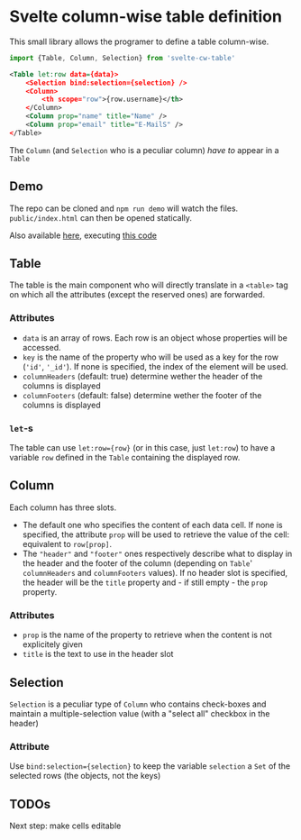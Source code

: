 # Svelte column-wise table definition

This small library allows the programer to define a table column-wise.
```js
import {Table, Column, Selection} from 'svelte-cw-table'
```
```xml
<Table let:row data={data}>
	<Selection bind:selection={selection} />
	<Column>
		<th scope="row">{row.username}</th>
	</Column>
	<Column prop="name" title="Name" />
	<Column prop="email" title="E-MailS" />
</Table>
```

The `Column` (and `Selection` who is a peculiar column) *have to* appear in a `Table` 

## Demo

The repo can be cloned and `npm run demo` will watch the files. `public/index.html` can then be opened statically.

Also available [here](https://rawcdn.githack.com/eddow/svelte-cw-table/master/public/index.html), executing [this code](https://github.com/eddow/svelte-cw-table/blob/master/demo/App.svelte)

## Table

The table is the main component who will directly translate in a `<table>` tag on which all the attributes (except the reserved ones) are forwarded.

### Attributes

- `data` is an array of rows. Each row is an object whose properties will be accessed.
- `key` is the name of the property who will be used as a key for the row (`'id'`, `'_id'`). If none is specified, the index of the element will be used.
- `columnHeaders` (default: true) determine wether the header of the columns is displayed
- `columnFooters` (default: false) determine wether the footer of the columns is displayed

### `let`-s

The table can use `let:row={row}` (or in this case, just `let:row`) to have a variable `row` defined in the `Table` containing the displayed row.

## Column

Each column has three slots.
- The default one who specifies the content of each data cell. If none is specified, the attribute `prop` will be used to retrieve the value of the cell: equivalent to `row[prop]`.
- The `"header"` and `"footer"` ones respectively describe what to display in the header and the footer of the column (depending on `Table`' `columnHeaders` and `columnFooters` values).
If no header slot is specified, the header will be the `title` property and - if still empty - the `prop` property.

### Attributes

- `prop` is the name of the property to retrieve when the content is not explicitely given
- `title` is the text to use in the header slot

## Selection

`Selection` is a peculiar type of `Column` who contains check-boxes and maintain a multiple-selection value (with a "select all" checkbox in the header)

### Attribute

Use `bind:selection={selection}` to keep the variable `selection` a `Set` of the selected rows (the objects, not the keys)

## TODOs

Next step: make cells editable